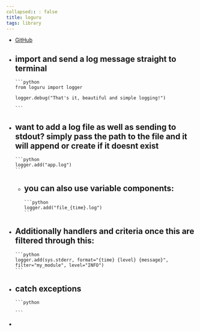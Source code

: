 ```yaml
---
collapsed:: : false
title: loguru
tags: library
---
```


- [GitHub](https://github.com/Delgan/loguru)
- import and send a log message straight to terminal
	-
	  ```python
	  from loguru import logger
	  
	  logger.debug("That's it, beautiful and simple logging!")
	  
	  ```
- want to add a log file as well as sending to stdout? simply pass the path to the file and it will append or create if it doesnt exist
	-
	  ```python
	  logger.add("app.log")
	  ```
	- you can also use variable components:
		-
		  ```python
		  logger.add("file_{time}.log")
		  ```
- Additionally handlers and criteria once this are filtered through this:
	-
	  ```python
	  logger.add(sys.stderr, format="{time} {level} {message}", filter="my_module", level="INFO")
	  ```
- catch exceptions
	-
	  ```python
	  
	  ```
-